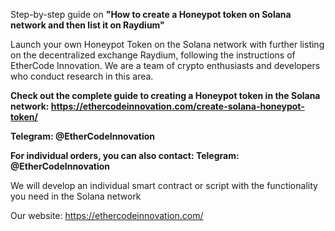 Step-by-step guide on __"How to create a Honeypot token on Solana network and then list it on Raydium"__

Launch your own Honeypot Token on the Solana network with further listing on the decentralized exchange Raydium, following the instructions of EtherCode Innovation. 
We are a team of crypto enthusiasts and developers who conduct research in this area.

__Check out the complete guide to creating a Honeypot token in the Solana network:
https://ethercodeinnovation.com/create-solana-honeypot-token/__

__Telegram: @EtherCodeInnovation__

__For individual orders, you can also contact: Telegram: @EtherCodeInnovation__

We will develop an individual smart contract or script with the functionality you need in the Solana network

Our website: https://ethercodeinnovation.com/
